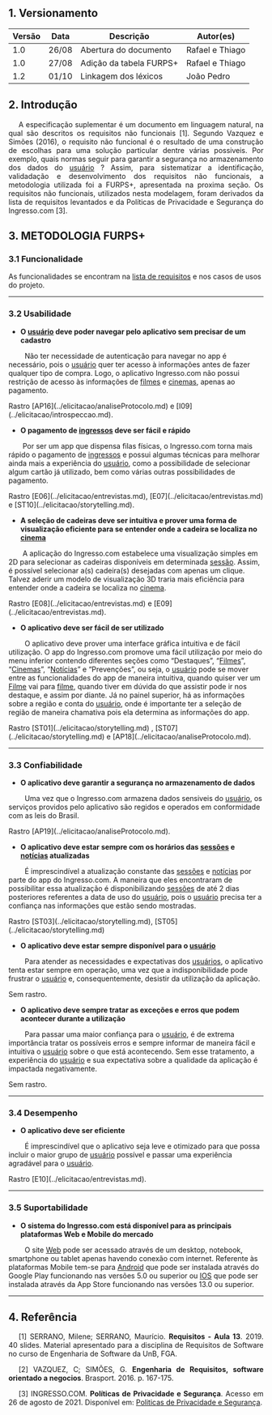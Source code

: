 ## 1. Versionamento

| Versão | Data  | Descrição             | Autor(es)       |
| ------ | ----- | --------------------- | --------------- |
| 1.0    | 26/08 | Abertura do documento | Rafael e Thiago |
| 1.0    | 27/08 | Adição da tabela FURPS+ | Rafael e Thiago |
|1.2|01/10|Linkagem dos léxicos|João Pedro|

## 2. Introdução

<p style="text-align: justify; text-indent: 20px">A especificação suplementar é um documento em linguagem natural, na qual são descritos os requisitos não funcionais [1]. Segundo Vazquez e Simões (2016), o requisito não funcional é o resultado de uma construção de escolhas para uma solução particular dentre várias possiveis. Por exemplo, quais normas seguir para garantir a segurança no armazenamento dos dados do <a href=../../modelagem/lexicos/#usuario>usuário</a> ? Assim, para sistematizar a identificação, validadação e desenvolvimento dos requisitos não funcionais, a metodologia utilizada foi a FURPS+, apresentada na proxima seção. Os requisitos não funcionais, utilizados nesta modelagem, foram derivados da lista de requisitos levantados e da Políticas de Privacidade e Segurança do Ingresso.com [3].</p>

## 3. METODOLOGIA FURPS+

### 3.1 Funcionalidade

<p align=”justify”>As funcionalidades se encontram na <a href="https://docs.google.com/spreadsheets/d/1jnQp4QDh6lcEGvI0FulFJ9UemWUIfF5fezK66ocX0iw/edit?usp=sharing" target="_blank">lista de requisitos</a> e nos casos de usos do projeto.</p>
<hr>

### 3.2 Usabilidade
	
- <b>O <a href=../../modelagem/lexicos/#usuario>usuário</a> deve poder navegar pelo aplicativo sem precisar de um cadastro</b>
<p align=”justify”>&emsp;&emsp;	Não ter necessidade de autenticação para navegar no app é necessário, pois o <a href=../../modelagem/lexicos/#usuario>usuário</a> quer ter acesso à informações antes de fazer qualquer tipo de compra. Logo, o aplicativo Ingresso.com não possui restrição de acesso às informações de <a href=../../modelagem/lexicos/#filme>filmes</a> e <a href=../../modelagem/lexicos/#cinema>cinemas</a>, apenas ao pagamento.</p>
Rastro [AP16](../elicitacao/analiseProtocolo.md) e [I09](../elicitacao/introspeccao.md).

- <b>O pagamento de <a href=../../modelagem/lexicos/#ingresso>ingressos</a> deve ser fácil e rápido</b>
<p align=”justify”>&emsp;&emsp;Por ser um app que dispensa filas físicas, o Ingresso.com torna mais rápido o pagamento de <a href=../../modelagem/lexicos/#ingresso>ingressos</a> e possui algumas técnicas para melhorar ainda mais a experiência do <a href=../../modelagem/lexicos/#usuario>usuário</a>, como a possibilidade de selecionar algum cartão já utilizado, bem como várias outras possibilidades de pagamento.</p>
Rastro [E06](../elicitacao/entrevistas.md), [E07](../elicitacao/entrevistas.md) e [ST10](../elicitacao/storytelling.md).


- <b>A seleção de cadeiras deve ser intuitiva e prover uma forma de visualização eficiente  para se entender onde a cadeira se localiza no <a href=../../modelagem/lexicos/#cinema>cinema</a></b>
<p align=”justify”>&emsp;&emsp;A aplicação do Ingresso.com estabelece uma visualização simples em 2D para selecionar as cadeiras disponíveis em determinada <a href=../../modelagem/lexicos/#sessao>sessão</a>. Assim, é possível selecionar a(s) cadeira(s) desejadas com apenas um clique. Talvez aderir um modelo de visualização 3D traria mais eficiência para entender onde a cadeira se localiza no <a href=../../modelagem/lexicos/#cinema>cinema</a>.</p>
Rastro [E08](../elicitacao/entrevistas.md) e [E09](../elicitacao/entrevistas.md).


- <b>O aplicativo deve ser fácil de ser utilizado</b>
<p align=”justify”>&emsp;&emsp; O aplicativo deve prover uma interface gráfica intuitiva e de fácil utilização. O app do Ingresso.com promove uma fácil utilização por meio do menu inferior contendo diferentes seções como “Destaques”, “<a href=../../modelagem/lexicos/#filme>Filmes</a>”, “<a href=../../modelagem/lexicos/#cinema>Cinemas</a>”, “<a href=../../modelagem/lexicos/#noticia>Notícias</a>” e “Prevenções”, ou seja, o <a href=../../modelagem/lexicos/#usuario>usuário</a> pode se mover entre as funcionalidades do app de maneira intuitiva, quando quiser ver um <a href=../../modelagem/lexicos/#filme>Filme</a> vai para <a href=../../modelagem/lexicos/#filme>filme</a>, quando tiver em dúvida do que assistir pode ir nos destaque, e assim por diante. Já no painel superior, há as informações sobre a região e conta do <a href=../../modelagem/lexicos/#usuario>usuário</a>, onde é importante ter a seleção de região de maneira chamativa pois ela determina as informações do app.</p>
Rastro [ST01](../elicitacao/storytelling.md)
, [ST07](../elicitacao/storytelling.md)
 e [AP18](../elicitacao/analiseProtocolo.md).
<hr>

### 3.3 Confiabilidade

- <b>O aplicativo deve garantir a segurança no armazenamento de dados</b>
<p align=”justify”>&emsp;&emsp;
Uma vez que o Ingresso.com armazena dados sensiveis do <a href=../../modelagem/lexicos/#usuario>usuário</a>, os serviços providos pelo aplicativo são regidos e operados em conformidade com as leis do Brasil. 
</p>
Rastro [AP19](../elicitacao/analiseProtocolo.md).

- <b>O aplicativo deve estar sempre com os horários das <a href=../../modelagem/lexicos/#sessao>sessões</a> e <a href=../../modelagem/lexicos/#noticia>notícias</a> atualizadas</b>
<p align=”justify”>&emsp;&emsp;
	É imprescindível a atualização constante das <a href=../../modelagem/lexicos/#sessao>sessões</a> e <a href=../../modelagem/lexicos/#noticia>notícias</a> por parte do app do Ingresso.com. A maneira que eles encontraram de possibilitar essa atualização é disponibilizando <a href=../../modelagem/lexicos/#sessao>sessões</a> de até 2 dias posteriores referentes a data de uso do <a href=../../modelagem/lexicos/#usuario>usuário</a>, pois o <a href=../../modelagem/lexicos/#usuario>usuário</a> precisa ter a confiança nas informações que estão sendo mostradas.
</p>
Rastro [ST03](../elicitacao/storytelling.md), [ST05](../elicitacao/storytelling.md)

- <b>O  aplicativo deve estar sempre disponível para o <a href=../../modelagem/lexicos/#usuario>usuário</a></b>
<p align=”justify”>&emsp;&emsp;
Para atender as necessidades e expectativas dos <a href=../../modelagem/lexicos/#usuario>usuários</a>, o aplicativo tenta estar sempre em operação, uma vez que a indisponibilidade pode frustrar o <a href=../../modelagem/lexicos/#usuario>usuário</a> e, consequentemente, desistir da utilização da aplicação. 
</p>
Sem rastro.


- <b>O aplicativo deve sempre tratar as exceções e erros que podem acontecer durante a utilização</b>
<p align=”justify”>&emsp;&emsp;
	Para passar uma maior confiança para o <a href=../../modelagem/lexicos/#usuario>usuário</a>, é de extrema importância tratar os possíveis erros e sempre informar de maneira fácil e intuitiva o <a href=../../modelagem/lexicos/#usuario>usuário</a> sobre o que está acontecendo. Sem esse tratamento, a experiência do <a href=../../modelagem/lexicos/#usuario>usuário</a> e sua expectativa sobre a qualidade da aplicação é impactada negativamente.
</p>
Sem rastro.


<hr>

### 3.4 Desempenho

- <b>O aplicativo deve ser eficiente</b>
<p align=”justify”>&emsp;&emsp;
	É imprescindível que o aplicativo seja leve e otimizado para que possa incluir o maior grupo de <a href=../../modelagem/lexicos/#usuario>usuário</a> possível e passar uma experiência agradável para o <a href=../../modelagem/lexicos/#usuario>usuário</a>.
</p>
Rastro [E10](../elicitacao/entrevistas.md).
<hr>

### 3.5 Suportabilidade

- <b>O sistema do Ingresso.com está disponível para as principais plataformas Web e Mobile do mercado</b>
<p align=”justify”>&emsp;&emsp;
O site <a href="https://www.ingresso.com/" target="_blank">Web</a> pode ser acessado através de um desktop, notebook, smartphone ou tablet apenas havendo conexão com internet.
Referente às plataformas Mobile tem-se para <a href="https://play.google.com/store/apps/details?id=com.<a href=../../modelagem/lexicos/#ingresso>ingresso</a>.<a href=../../modelagem/lexicos/#cinema>cinemas</a>&hl=pt_BR&gl=US)" target="_blank">Android</a> que pode ser instalada através do Google Play funcionando nas versões  5.0 ou superior ou <a href="https://apps.apple.com/br/app/<a href=../../modelagem/lexicos/#ingresso>ingresso</a>-com-<a href=../../modelagem/lexicos/#filme>filmes</a>-<a href=../../modelagem/lexicos/#cinema>cinemas</a>/id1165054492" target="_blank">IOS</a> que pode ser instalada através da App Store funcionando nas versões 13.0 ou superior.
</p>

<hr>

## 4. Referência

<p style="text-align: justify; text-indent: 20px">[1] SERRANO, Milene; SERRANO, Maurício. <b>Requisitos - Aula 13</b>. 2019. 40 slides. Material apresentado para a disciplina de Requisitos de Software no curso de Engenharia de Software da UnB, FGA.</p>
<p style="text-align: justify; text-indent: 20px">[2] VAZQUEZ, C; SIMÕES, G. <b>Engenharia de Requisitos, software orientado a negocios</b>. Brasport. 2016. p. 167-175.</p>
<p style="text-align: justify; text-indent: 20px">[3] INGRESSO.COM. <b>Políticas de Privacidade e Segurança</b>. Acesso em 26 de agosto de 2021. Disponível em: <a href=”https://atendimento.ingresso.com/hc/pt-br/sections/360000077411-Pol%C3%ADticas-de-Privacidade-e-Seguran%C3%A7a%7C”> Politicas de Privacidade e Segurança</a>.</p>

